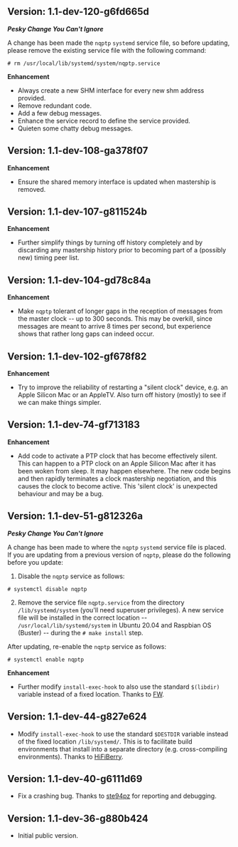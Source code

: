 ## Version: 1.1-dev-120-g6fd665d
***Pesky Change You Can't Ignore***

A change has been made the `nqptp` `systemd` service file, so before updating, please remove the existing service file with the following command:
```
# rm /usr/local/lib/systemd/system/nqptp.service
```
**Enhancement**
* Always create a new SHM interface for every new shm address provided.
* Remove redundant code.
* Add a few debug messages.
* Enhance the service record to define the service provided.
* Quieten some chatty debug messages.

## Version: 1.1-dev-108-ga378f07
**Enhancement**
* Ensure the shared memory interface is updated when mastership is removed.

## Version: 1.1-dev-107-g811524b
**Enhancement**
* Further simplify things by turning off history completely and by discarding any mastership history prior to becoming part of a (possibly new) timing peer list.

## Version: 1.1-dev-104-gd78c84a
**Enhancement**
* Make `nqptp` tolerant of longer gaps in the reception of messages from the master clock -- up to 300 seconds. This may be overkill, since messages are meant to arrive 8 times per second, but experience shows that rather long gaps can indeed occur.

## Version: 1.1-dev-102-gf678f82
**Enhancement**
* Try to improve the reliability of restarting a "silent clock" device, e.g. an Apple Silicon Mac or an AppleTV. Also turn off history (mostly) to see if we can make things simpler.

## Version: 1.1-dev-74-gf713183
**Enhancement**
* Add code to activate a PTP clock that has become effectively silent. This can happen to a PTP clock on an Apple Silicon Mac after it has been woken from sleep. It may happen elsewhere.
The new code begins and then rapidly terminates a clock mastership negotiation, and this causes the clock to become active.
This 'silent clock' is unexpected behaviour and may be a bug.

## Version: 1.1-dev-51-g812326a
***Pesky Change You Can't Ignore***

A change has been made to where the `nqptp` `systemd` service file is placed. If you are updating from a previous version of `nqptp`, please do the following before you update:
1. Disable the `nqptp` service as follows:
```
# systemctl disable nqptp
```
2. Remove the service file `nqptp.service` from the directory `/lib/systemd/system` (you'll need superuser privileges). A new service file will be installed in the correct location -- `/usr/local/lib/systemd/system` in Ubuntu 20.04 and Raspbian OS (Buster) -- during the `# make install` step.

After updating, re-enable the `nqptp` service as follows:
```
# systemctl enable nqptp
```

**Enhancement**
* Further modify `install-exec-hook` to also use the standard `$(libdir)` variable instead of a fixed location. Thanks to [FW](https://github.com/fwcd).

## Version: 1.1-dev-44-g827e624
* Modify `install-exec-hook` to use the standard `$DESTDIR` variable instead of the fixed location `/lib/systemd/`. This is to facilitate build environments that install into a separate directory (e.g. cross-compiling environments). Thanks to [HiFiBerry](https://github.com/hifiberry).

## Version: 1.1-dev-40-g6111d69
* Fix a crashing bug. Thanks to [ste94pz](https://github.com/ste94pz) for reporting and debugging.

## Version: 1.1-dev-36-g880b424
* Initial public version.
